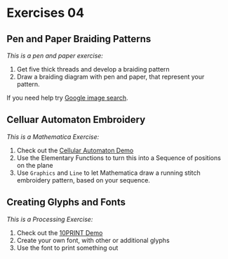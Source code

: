 
# Exercises 04

## Pen and Paper Braiding Patterns

*This is a pen and paper exercise:*

1. Get five thick threads and develop a braiding pattern
2. Draw a braiding diagram with pen and paper, that represent your pattern. 

If you need help try [Google image search](https://www.google.de/search?q=5+ply+braid&tbm=isch&tbs=ic:gray).

## Celluar Automaton Embroidery

*This is a Mathematica Exercise:*

1. Check out the [Cellular Automaton Demo](../demo/ElementaryCA)
2. Use the Elementary Functions to turn this into a Sequence of positions on the plane
3. Use `Graphics` and `Line` to let Mathematica draw a running stitch embroidery pattern, based on your sequence.

## Creating Glyphs and Fonts

*This is a Processing Exercise:*

1. Check out the [10PRINT Demo](../demo/10PRINT)
2. Create your own font, with other or additional glyphs
3. Use the font to print something out


 


